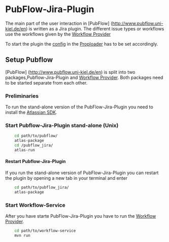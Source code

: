 # PubFlow-Jira-Plugin

The main part of the user interaction in [PubFlow] (http://www.pubflow.uni-kiel.de/en) is written as a Jira plugin.
The different issue types or workflows use the workflows given by the [Workflow Provider](https://github.com/PubFlow/Workflow-Provider)

To start the plugin the [config](https://github.com/PubFlow/PubFlow-Config) in the [Proploader](https://github.com/PubFlow/PubFlow-Jira-Plugin/blob/master/common/src/main/java/de/pubflow/common/PropLoader.java)
has to be set accordingly.

## Setup Pubflow
[PubFlow] (http://www.pubflow.uni-kiel.de/en) is split into two packages,Pubflow-Jira-Plugin and [Workflow Provider](https://github.com/PubFlow/Workflow-Provider). Both packages need to be started separate from each other. 

### Preliminaries
To run the stand-alone version of the PubFlow-Jira-Plugin you need to install the [Atlassian SDK](https://developer.atlassian.com/docs/getting-started/set-up-the-atlassian-plugin-sdk-and-build-a-project).

### Start Pubflow-Jira-Plugin stand-alone (Unix)

```bash
    cd path/to/pubflow/
    atlas-package
    cd /pubflow_jira/
    atlas-run
```

#### Restart Pubflow-Jira-Plugin
If you run the stand-alone version of PubFlow-Jira-Plugin you can restart the plugin by opening a new tab in your terminal and enter
```bash
    cd path/to/pubflow_jira/
    atlas-package
```
### Start Workflow-Service
After you have starte PubFlow-Jira-Plugin you have to run the [Workflow Provider](https://github.com/PubFlow/Workflow-Provider).
```bash
    cd path/to/workflow-service
    mvn run
```

